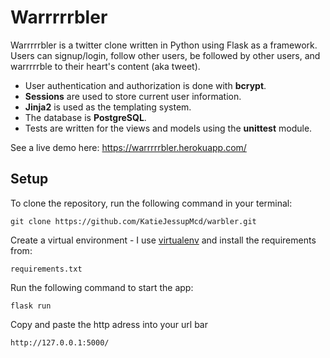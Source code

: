 # Warrrrrbler

Warrrrrbler is a twitter clone written in Python using Flask as a framework. Users can signup/login, follow other users, be followed by other users, and warrrrrble to their heart's content (aka tweet). 

  - User authentication and authorization is done with **bcrypt**.
  - **Sessions** are used to store current user information.
  - **Jinja2** is used as the templating system.
  - The database is **PostgreSQL**.
  - Tests are written for the views and models using the **unittest** module. 

See a live demo here: https://warrrrrbler.herokuapp.com/

## Setup

To clone the repository, run the following command in your terminal: 
```
git clone https://github.com/KatieJessupMcd/warbler.git
```

Create a virtual environment - I use [virtualenv](https://virtualenv.pypa.io/) and install the requirements from:
```
requirements.txt
```

Run the following command to start the app: 
```
flask run
```

Copy and paste the http adress into your url bar
```
http://127.0.0.1:5000/
```
